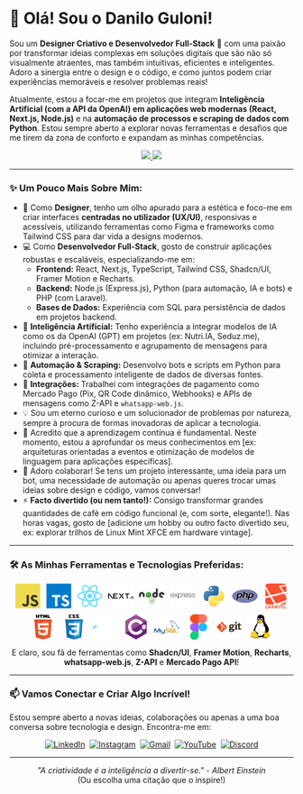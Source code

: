 # 👋 Olá! Sou o Danilo Guloni!

<div align="center">
  </div>

Sou um **Designer Criativo e Desenvolvedor Full-Stack** 🚀 com uma paixão por transformar ideias complexas em soluções digitais que são não só visualmente atraentes, mas também intuitivas, eficientes e inteligentes. Adoro a sinergia entre o design e o código, e como juntos podem criar experiências memoráveis e resolver problemas reais!

Atualmente, estou a focar-me em projetos que integram **Inteligência Artificial (com a API da OpenAI) em aplicações web modernas (React, Next.js, Node.js)** e na **automação de processos e scraping de dados com Python**. Estou sempre aberto a explorar novas ferramentas e desafios que me tirem da zona de conforto e expandam as minhas competências.

<div align="center">
  <a href="https://github.com/dellirios">
    <img height="160em" src="https://github-readme-stats.vercel.app/api?username=dellirios&show_icons=true&theme=dracula&include_all_commits=true&count_private=true&hide_border=true&rank_icon=github&card_width=450"/>
    <img height="160em" src="https://github-readme-stats.vercel.app/api/top-langs/?username=dellirios&layout=compact&langs_count=8&theme=dracula&hide_border=true&card_width=390"/>
  </a>
</div>

---

### ✨ Um Pouco Mais Sobre Mim:

* 🎨 Como **Designer**, tenho um olho apurado para a estética e foco-me em criar interfaces **centradas no utilizador (UX/UI)**, responsivas e acessíveis, utilizando ferramentas como Figma e frameworks como Tailwind CSS para dar vida a designs modernos.
* 💻 Como **Desenvolvedor Full-Stack**, gosto de construir aplicações robustas e escaláveis, especializando-me em:
    * **Frontend:** React, Next.js, TypeScript, Tailwind CSS, Shadcn/UI, Framer Motion e Recharts.
    * **Backend:** Node.js (Express.js), Python (para automação, IA e bots) e PHP (com Laravel).
    * **Bases de Dados:** Experiência com SQL para persistência de dados em projetos backend.
* 🧠 **Inteligência Artificial:** Tenho experiência a integrar modelos de IA como os da OpenAI (GPT) em projetos (ex: Nutri.IA, Seduz.me), incluindo pré-processamento e agrupamento de mensagens para otimizar a interação.
* 🤖 **Automação & Scraping:** Desenvolvo bots e scripts em Python para coleta e processamento inteligente de dados de diversas fontes.
* 🔌 **Integrações:** Trabalhei com integrações de pagamento como Mercado Pago (Pix, QR Code dinâmico, Webhooks) e APIs de mensagens como Z-API e `whatsapp-web.js`.
* 💡 Sou um eterno curioso e um solucionador de problemas por natureza, sempre à procura de formas inovadoras de aplicar a tecnologia.
* 🌱 Acredito que a aprendizagem contínua é fundamental. Neste momento, estou a aprofundar os meus conhecimentos em [ex: arquiteturas orientadas a eventos e otimização de modelos de linguagem para aplicações específicas].
* 🤝 Adoro colaborar! Se tens um projeto interessante, uma ideia para um bot, uma necessidade de automação ou apenas queres trocar umas ideias sobre design e código, vamos conversar!
* ⚡ **Facto divertido (ou nem tanto!):** Consigo transformar grandes quantidades de café em código funcional (e, com sorte, elegante!). Nas horas vagas, gosto de [adicione um hobby ou outro facto divertido seu, ex: explorar trilhos de Linux Mint XFCE em hardware vintage].

---

### 🛠️ As Minhas Ferramentas e Tecnologias Preferidas:

<p align="center" style="display: flex; flex-wrap: wrap; justify-content: center; gap: 10px;">
  <img src="https://raw.githubusercontent.com/devicons/devicon/master/icons/javascript/javascript-original.svg" alt="JavaScript" width="45" height="45" title="JavaScript"/>
  <img src="https://raw.githubusercontent.com/devicons/devicon/master/icons/typescript/typescript-original.svg" alt="TypeScript" width="45" height="45" title="TypeScript"/>
  <img src="https://raw.githubusercontent.com/devicons/devicon/master/icons/react/react-original.svg" alt="React" width="45" height="45" title="React"/>
  <img src="https://raw.githubusercontent.com/devicons/devicon/master/icons/nextjs/nextjs-original-wordmark.svg" alt="Next.js" width="45" height="45" title="Next.js"/>
  <img src="https://raw.githubusercontent.com/devicons/devicon/master/icons/nodejs/nodejs-original-wordmark.svg" alt="Node.js" width="45" height="45" title="Node.js"/>
  <img src="https://raw.githubusercontent.com/devicons/devicon/master/icons/express/express-original-wordmark.svg" alt="Express.js" width="45" height="45" title="Express.js"/>
  <img src="https://raw.githubusercontent.com/devicons/devicon/master/icons/python/python-original.svg" alt="Python" width="45" height="45" title="Python"/>
  <img src="https://raw.githubusercontent.com/devicons/devicon/master/icons/php/php-original.svg" alt="PHP" width="45" height="45" title="PHP"/>
  <img src="https://raw.githubusercontent.com/devicons/devicon/master/icons/laravel/laravel-plain-wordmark.svg" alt="Laravel" width="45" height="45" title="Laravel"/>
  <img src="https://raw.githubusercontent.com/devicons/devicon/master/icons/html5/html5-original-wordmark.svg" alt="HTML5" width="45" height="45" title="HTML5"/>
  <img src="https://raw.githubusercontent.com/devicons/devicon/master/icons/css3/css3-original-wordmark.svg" alt="CSS3" width="45" height="45" title="CSS3"/>
  <img src="https://raw.githubusercontent.com/devicons/devicon/master/icons/tailwindcss/tailwindcss-original-wordmark.svg" alt="Tailwind CSS" width="45" height="45" title="Tailwind CSS"/>
  <img src="https://raw.githubusercontent.com/devicons/devicon/master/icons/csharp/csharp-original.svg" alt="C#" width="45" height="45" title="C#"/>
  <img src="https://raw.githubusercontent.com/devicons/devicon/master/icons/mysql/mysql-original-wordmark.svg" alt="MySQL" width="45" height="45" title="MySQL/SQL"/>
  <img src="https://raw.githubusercontent.com/devicons/devicon/master/icons/figma/figma-original.svg" alt="Figma" width="45" height="45" title="Figma"/>
  <img src="https://raw.githubusercontent.com/devicons/devicon/master/icons/git/git-original-wordmark.svg" alt="Git" width="45" height="45" title="Git"/>
  <img src="https://raw.githubusercontent.com/devicons/devicon/master/icons/linux/linux-original.svg" alt="Linux" width="45" height="45" title="Linux"/>
  </p>
<p align="center">
  E claro, sou fã de ferramentas como <strong>Shadcn/UI</strong>, <strong>Framer Motion</strong>, <strong>Recharts</strong>, <strong>whatsapp-web.js</strong>, <strong>Z-API</strong> e <strong>Mercado Pago API</strong>!
</p>

---

### 📫 Vamos Conectar e Criar Algo Incrível!

Estou sempre aberto a novas ideias, colaborações ou apenas a uma boa conversa sobre tecnologia e design. Encontra-me em:

<p align="center">
  <a href="https://www.linkedin.com/in/danilo-a-guloni/" target="_blank"><img src="https://img.shields.io/badge/LinkedIn-0077B5?style=for-the-badge&logo=linkedin&logoColor=white" alt="LinkedIn"/></a>&nbsp;
  <a href="https://instagram.com/dgdesigners21" target="_blank"><img src="https://img.shields.io/badge/Instagram-E4405F?style=for-the-badge&logo=instagram&logoColor=white" alt="Instagram"/></a>&nbsp;
  <a href="mailto:djdelirios17@gmail.com"><img src="https://img.shields.io/badge/Gmail-D14836?style=for-the-badge&logo=gmail&logoColor=white" alt="Gmail"/></a>&nbsp;
  <a href="https://www.youtube.com/@DgGuloni" target="_blank"><img src="https://img.shields.io/badge/YouTube-FF0000?style=for-the-badge&logo=youtube&logoColor=white" alt="YouTube"/></a>&nbsp;
  <a href="#" target="_blank"><img src="https://img.shields.io/badge/Discord-5865F2?style=for-the-badge&logo=discord&logoColor=white" alt="Discord"/></a>
  </p>

---
<p align="center">
  <em>"A criatividade é a inteligência a divertir-se." - Albert Einstein</em> <br/>
  (Ou escolha uma citação que o inspire!)
</p>
